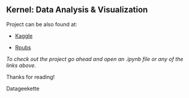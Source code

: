 ## Kernel: Data Analysis &amp; Visualization

Project can be also found at:
- [Kaggle](https://www.kaggle.com/elenapetrova/d/hugodarwood/celebrity-deaths/updated-death-analysis)

- [Rpubs](http://rpubs.com/elena_petrova/celebrity_deaths)

*To check out the project go ahead and open an .ipynb file or any of the links above.*

Thanks for reading!

Datageekette

